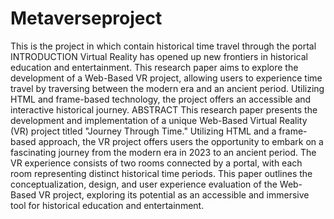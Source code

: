 # Metaverseproject
This is the project  in which contain historical time  travel through the  portal 
INTRODUCTION 
Virtual Reality has opened up new frontiers in historical education and entertainment. This research paper aims to explore the development of a Web-Based VR project, allowing users to experience time travel by traversing between the modern era and an ancient period. Utilizing HTML and frame-based technology, the project offers an accessible and interactive historical journey.
 ABSTRACT 
 This research paper presents the development and implementation of a unique Web-Based Virtual Reality (VR) project titled "Journey Through Time." Utilizing HTML and a frame-based approach, the VR project offers users the opportunity to embark on a fascinating journey from the modern era in 2023 to an ancient period. The VR experience consists of two rooms connected by a portal, with each room representing distinct historical time periods. This paper outlines the conceptualization, design, and user experience evaluation of the Web-Based VR project, exploring its potential as an accessible and immersive tool for historical education and entertainment.
